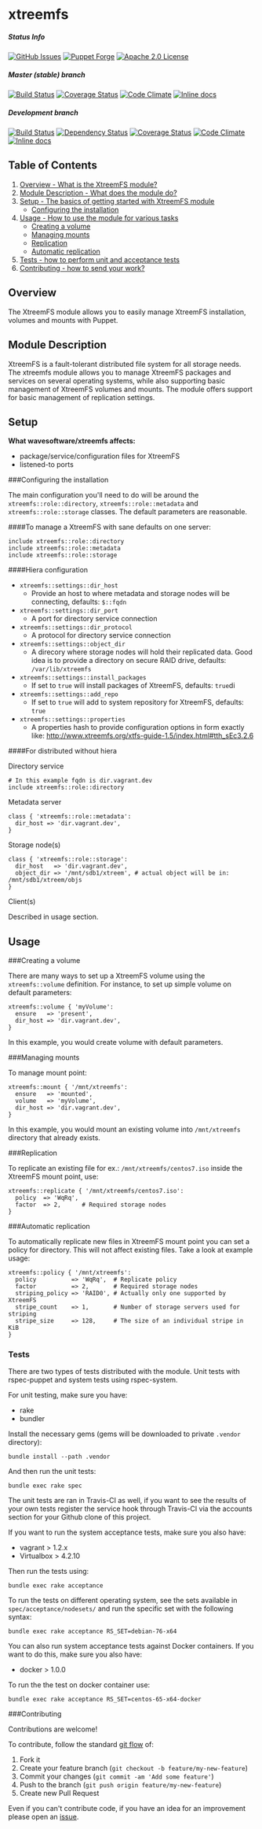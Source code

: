 xtreemfs
========

##### Status Info
[![GitHub Issues](https://img.shields.io/github/issues/wavesoftware/puppet-xtreemfs.svg)](https://github.com/wavesoftware/puppet-xtreemfs/issues)  [![Puppet Forge](https://img.shields.io/puppetforge/v/wavesoftware/xtreemfs.svg)](https://forge.puppetlabs.com/wavesoftware/xtreemfs) [![Apache 2.0 License](http://img.shields.io/badge/license-Apache%202.0-blue.svg)](https://raw.githubusercontent.com/wavesoftware/puppet-xtreemfs/develop/LICENSE)

##### Master (stable) branch
[![Build Status](https://img.shields.io/travis/wavesoftware/puppet-xtreemfs/master.svg)](https://travis-ci.org/wavesoftware/puppet-xtreemfs) [![Coverage Status](https://img.shields.io/coveralls/wavesoftware/puppet-xtreemfs/master.svg)](https://coveralls.io/r/wavesoftware/puppet-xtreemfs?branch=master) [![Code Climate](https://codeclimate.com/github/wavesoftware/puppet-xtreemfs/badges/gpa.svg?branch=master)](https://codeclimate.com/github/wavesoftware/puppet-xtreemfs) [![Inline docs](http://inch-ci.org/github/wavesoftware/puppet-xtreemfs.svg?branch=master)](http://inch-ci.org/github/wavesoftware/puppet-xtreemfs)

##### Development branch
[![Build Status](https://img.shields.io/travis/wavesoftware/puppet-xtreemfs/develop.svg)](https://travis-ci.org/wavesoftware/puppet-xtreemfs) [![Dependency Status](https://gemnasium.com/wavesoftware/puppet-xtreemfs.svg)](https://gemnasium.com/wavesoftware/puppet-xtreemfs) [![Coverage Status](https://img.shields.io/coveralls/wavesoftware/puppet-xtreemfs/develop.svg)](https://coveralls.io/r/wavesoftware/puppet-xtreemfs?branch=develop) [![Code Climate](https://codeclimate.com/github/wavesoftware/puppet-xtreemfs/badges/gpa.svg?branch=develop)](https://codeclimate.com/github/wavesoftware/puppet-xtreemfs) [![Inline docs](http://inch-ci.org/github/wavesoftware/puppet-xtreemfs.svg?branch=develop)](http://inch-ci.org/github/wavesoftware/puppet-xtreemfs) 

Table of Contents
-----------------

1. [Overview - What is the XtreemFS module?](#overview)
2. [Module Description - What does the module do?](#module-description)
3. [Setup - The basics of getting started with XtreemFS module](#setup)
    * [Configuring the installation](#configuring-the-installation) 
4. [Usage - How to use the module for various tasks](#usage)
    * [Creating a volume](#creating-a-volume) 
    * [Managing mounts](#managing-mounts)
    * [Replication](#replication)
    * [Automatic replication](#automatic-replication)
5. [Tests - how to perform unit and acceptance tests](#tests)
6. [Contributing - how to send your work?](#contributing)


Overview
--------

The XtreemFS module allows you to easily manage XtreemFS installation, volumes and mounts with Puppet.

Module Description
-------------------

XtreemFS is a fault-tolerant distributed file system for all storage needs. The xtreemfs module allows you to manage XtreemFS packages and services on several operating systems, while also supporting basic management of XtreemFS volumes and mounts. The module offers support for basic management of replication settings.

Setup
-----

**What wavesoftware/xtreemfs affects:**

* package/service/configuration files for XtreemFS
* listened-to ports


###Configuring the installation

The main configuration you'll need to do will be around the `xtreemfs::role::directory`, `xtreemfs::role::metadata` and `xtreemfs::role::storage` classes. The default parameters are reasonable. 

####To manage a XtreemFS with sane defaults on one server:

```puppet
include xtreemfs::role::directory
include xtreemfs::role::metadata
include xtreemfs::role::storage
```

####Hiera configuration

 - `xtreemfs::settings::dir_host`
     - Provide an host to where metadata and storage nodes will be connecting, defaults: `$::fqdn`
 - `xtreemfs::settings::dir_port`
     - A port for directory service connection
 - `xtreemfs::settings::dir_protocol`
     - A protocol for directory service connection
 - `xtreemfs::settings::object_dir`
     - A direcory where storage nodes will hold their replicated data. Good idea is to provide a directory on secure RAID drive, defaults: `/var/lib/xtreemfs`
 - `xtreemfs::settings::install_packages`
     - If set to `true` will install packages of XtreemFS, defaults: `true`di
 - `xtreemfs::settings::add_repo`
     - If set to `true` will add to system repository for XtreemFS, defaults: `true`
 - `xtreemfs::settings::properties`
     - A properties hash to provide configuration options in form exactly like: http://www.xtreemfs.org/xtfs-guide-1.5/index.html#tth_sEc3.2.6    
 

####For distributed without hiera

Directory service

```puppet
# In this example fqdn is dir.vagrant.dev
include xtreemfs::role::directory
```

Metadata server

```puppet
class { 'xtreemfs::role::metadata':
  dir_host => 'dir.vagrant.dev',
}
```

Storage node(s)

```puppet
class { 'xtreemfs::role::storage':
  dir_host   => 'dir.vagrant.dev',
  object_dir => '/mnt/sdb1/xtreem', # actual object will be in: /mnt/sdb1/xtreem/objs 
}
```

Client(s)

Described in usage section.


Usage
-----

###Creating a volume

There are many ways to set up a XtreemFS volume using the `xtreemfs::volume` definition. For instance, to set up simple volume on default parameters:

```puppet
xtreemfs::volume { 'myVolume':
  ensure   => 'present',
  dir_host => 'dir.vagrant.dev',
}
```
In this example, you would create volume with default parameters.

###Managing mounts

To manage mount point:

```puppet
xtreemfs::mount { '/mnt/xtreemfs':
  ensure   => 'mounted',
  volume   => 'myVolume',
  dir_host => 'dir.vagrant.dev',
}
```

In this example, you would mount an existing volume into `/mnt/xtreemfs` directory that already exists.

###Replication

To replicate an existing file for ex.: `/mnt/xtreemfs/centos7.iso` inside the XtreemFS mount point, use:

```puppet
xtreemfs::replicate { '/mnt/xtreemfs/centos7.iso':
  policy  => 'WqRq',
  factor  => 2,      # Required storage nodes
}
```

###Automatic replication

To automatically replicate new files in XtreemFS mount point you can set a policy for directory. This will not affect existing files. Take a look at example usage:

```puppet
xtreemfs::policy { '/mnt/xtreemfs':
  policy          => 'WqRq',  # Replicate policy
  factor          => 2,       # Required storage nodes
  striping_policy => 'RAID0', # Actually only one supported by XtreemFS
  stripe_count    => 1,       # Number of storage servers used for striping
  stripe_size     => 128,     # The size of an individual stripe in KiB
}
```

### Tests

There are two types of tests distributed with the module. Unit tests with rspec-puppet and system tests using rspec-system.

For unit testing, make sure you have:

* rake
* bundler

Install the necessary gems (gems will be downloaded to private `.vendor` directory):

```shell
bundle install --path .vendor
```

And then run the unit tests:

```shell
bundle exec rake spec
```

The unit tests are ran in Travis-CI as well, if you want to see the results of your own tests register the service hook through Travis-CI via the accounts section for your Github clone of this project.

If you want to run the system acceptance tests, make sure you also have:

* vagrant > 1.2.x
* Virtualbox > 4.2.10

Then run the tests using:

```shell
bundle exec rake acceptance
```

To run the tests on different operating system, see the sets available in `spec/acceptance/nodesets/` and run the specific set with the following syntax:

```shell
bundle exec rake acceptance RS_SET=debian-76-x64
```

You can also run system acceptance tests against Docker containers. If you want to do this, make sure you also have:

* docker > 1.0.0

To run the the test on docker container use:

```shell
bundle exec rake acceptance RS_SET=centos-65-x64-docker
```

###Contributing

Contributions are welcome!

To contribute, follow the standard [git flow](http://danielkummer.github.io/git-flow-cheatsheet/) of:

1. Fork it
1. Create your feature branch (`git checkout -b feature/my-new-feature`)
1. Commit your changes (`git commit -am 'Add some feature'`)
1. Push to the branch (`git push origin feature/my-new-feature`)
1. Create new Pull Request

Even if you can't contribute code, if you have an idea for an improvement please open an [issue](https://github.com/wavesoftware/xtreemfs/issues).
